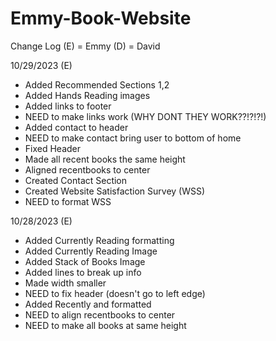 # Emmy-Book-Website
Change Log 
(E) = Emmy
(D) = David

10/29/2023 (E)
- Added Recommended Sections 1,2
- Added Hands Reading images
- Added links to footer
- NEED to make links work (WHY DONT THEY WORK??!?!?!)
- Added contact to header
- NEED to make contact bring user to bottom of home
- Fixed Header
- Made all recent books the same height
- Aligned recentbooks to center
- Created Contact Section
- Created Website Satisfaction Survey (WSS)
- NEED to format WSS

10/28/2023 (E)
 - Added Currently Reading formatting
 - Added Currently Reading Image
 - Added Stack of Books Image
 - Added lines to break up info
 - Made width smaller
 - NEED to fix header (doesn't go to left edge)
 - Added Recently and formatted
 - NEED to align recentbooks to center
 - NEED to make all books at same height